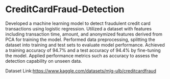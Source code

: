 # CreditCardFraud-Detection
Developed a machine learning model to detect fraudulent credit card transactions using logistic regression.
Utilized a dataset with features including transaction time, amount, and anonymized features derived from PCA for training the model.
Performed data preprocessing, splitting the dataset into training and test sets to evaluate model performance.
Achieved a training accuracy of 94.7% and a test accuracy of 94.4% by fine-tuning the model.
Applied performance metrics such as accuracy to assess the detection capability on unseen data.

Dataset Link:https://www.kaggle.com/datasets/mlg-ulb/creditcardfraud
